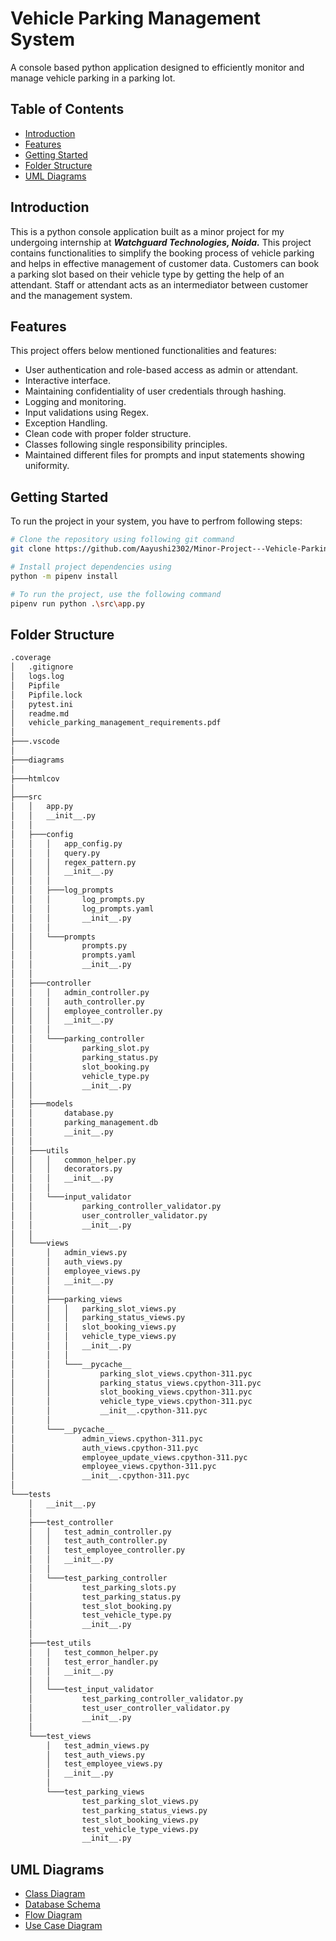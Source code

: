 # Vehicle Parking Management System
A console based python application designed to efficiently monitor and manage vehicle parking in a parking lot.

## Table of Contents
- [Introduction](#introduction)
- [Features](#features)
- [Getting Started](#getting-started)
- [Folder Structure](#folder-structure)
- [UML Diagrams](#uml-diagrams)

## Introduction
This is a python console application built as a minor project for my undergoing internship at _**Watchguard Technologies, Noida.**_
This project contains functionalities to simplify the booking process of vehicle parking and helps in effective management of customer data. Customers can book a parking slot based on their vehicle type by getting the help of an attendant. Staff or attendant acts as an intermediator between customer and the management system.

## Features
This project offers below mentioned functionalities and features:

- User authentication and role-based access as admin or attendant.
- Interactive interface.
- Maintaining confidentiality of user credentials through hashing.
- Logging and monitoring.
- Input validations using Regex.
- Exception Handling.
- Clean code with proper folder structure.
- Classes following single responsibility principles.
- Maintained different files for prompts and input statements showing uniformity.

## Getting Started
To run the project in your system, you have to perfrom following steps:

```bash
# Clone the repository using following git command
git clone https://github.com/Aayushi2302/Minor-Project---Vehicle-Parking-Management-System

# Install project dependencies using
python -m pipenv install

# To run the project, use the following command
pipenv run python .\src\app.py
```

## Folder Structure
```bash
.coverage
│   .gitignore
│   logs.log
│   Pipfile
│   Pipfile.lock
│   pytest.ini
│   readme.md
│   vehicle_parking_management_requirements.pdf
│
├───.vscode
│
├───diagrams
│
├───htmlcov
│
├───src
│   │   app.py
│   │   __init__.py
│   │
│   ├───config
│   │   │   app_config.py
│   │   │   query.py
│   │   │   regex_pattern.py
│   │   │   __init__.py
│   │   │
│   │   ├───log_prompts
│   │   │       log_prompts.py
│   │   │       log_prompts.yaml
│   │   │       __init__.py
│   │   │
│   │   └───prompts
│   │           prompts.py
│   │           prompts.yaml
│   │           __init__.py
│   │
│   ├───controller
│   │   │   admin_controller.py
│   │   │   auth_controller.py
│   │   │   employee_controller.py
│   │   │   __init__.py
│   │   │
│   │   └───parking_controller
│   │           parking_slot.py
│   │           parking_status.py
│   │           slot_booking.py
│   │           vehicle_type.py
│   │           __init__.py
│   │
│   ├───models
│   │       database.py
│   │       parking_management.db
│   │       __init__.py
│   │
│   ├───utils
│   │   │   common_helper.py
│   │   │   decorators.py
│   │   │   __init__.py
│   │   │
│   │   └───input_validator
│   │           parking_controller_validator.py
│   │           user_controller_validator.py
│   │           __init__.py
│   │
│   └───views
│       │   admin_views.py
│       │   auth_views.py
│       │   employee_views.py
│       │   __init__.py
│       │
│       ├───parking_views
│       │   │   parking_slot_views.py
│       │   │   parking_status_views.py
│       │   │   slot_booking_views.py
│       │   │   vehicle_type_views.py
│       │   │   __init__.py
│       │   │
│       │   └───__pycache__
│       │           parking_slot_views.cpython-311.pyc
│       │           parking_status_views.cpython-311.pyc
│       │           slot_booking_views.cpython-311.pyc
│       │           vehicle_type_views.cpython-311.pyc
│       │           __init__.cpython-311.pyc
│       │
│       └───__pycache__
│               admin_views.cpython-311.pyc
│               auth_views.cpython-311.pyc
│               employee_update_views.cpython-311.pyc
│               employee_views.cpython-311.pyc
│               __init__.cpython-311.pyc
│
└───tests
    │   __init__.py
    │
    ├───test_controller
    │   │   test_admin_controller.py
    │   │   test_auth_controller.py
    │   │   test_employee_controller.py
    │   │   __init__.py
    │   │
    │   └───test_parking_controller
    │           test_parking_slots.py
    │           test_parking_status.py
    │           test_slot_booking.py
    │           test_vehicle_type.py
    │           __init__.py
    │
    ├───test_utils
    │   │   test_common_helper.py
    │   │   test_error_handler.py
    │   │   __init__.py
    │   │
    │   └───test_input_validator
    │           test_parking_controller_validator.py
    │           test_user_controller_validator.py
    │           __init__.py
    │
    └───test_views
        │   test_admin_views.py
        │   test_auth_views.py
        │   test_employee_views.py
        │   __init__.py
        │
        └───test_parking_views
                test_parking_slot_views.py
                test_parking_status_views.py
                test_slot_booking_views.py
                test_vehicle_type_views.py
                __init__.py
```

## UML Diagrams
- [Class Diagram](diagrams/class_diagram.png)
- [Database Schema](diagrams/db_schema.png)
- [Flow Diagram](diagrams/flow_diagram.jpg)
- [Use Case Diagram](diagrams/use_case_diagram.png)